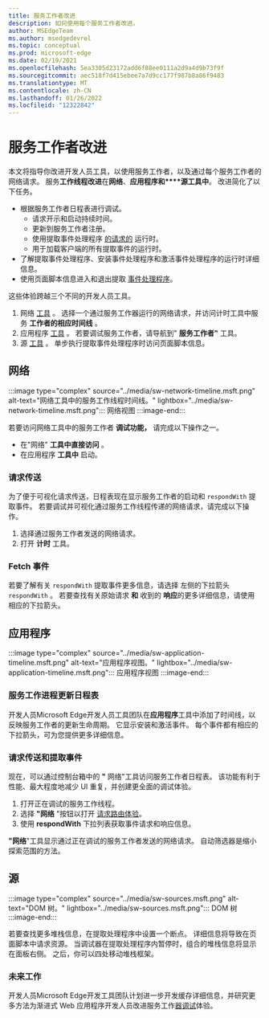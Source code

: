 ```yaml
---
title: 服务工作者改进
description: 如何使用每个服务工作者改进。
author: MSEdgeTeam
ms.author: msedgedevrel
ms.topic: conceptual
ms.prod: microsoft-edge
ms.date: 02/19/2021
ms.openlocfilehash: 5ea3305d23172add6f88ee0111a2d9a4d9b73f9f
ms.sourcegitcommit: aec518f7d415ebee7a7d9cc177f987b8a86f9483
ms.translationtype: MT
ms.contentlocale: zh-CN
ms.lasthandoff: 01/26/2022
ms.locfileid: "12322842"
---
```

# <a name="service-worker-improvements"></a>服务工作者改进

本文将指导你改进开发人员工具，以使用服务工作者，以及[](https://developer.mozilla.org/docs/Web/API/Service_Worker_API)通过每个服务工作者的网络请求。  服务**工作线程改进**在**网络**、**应用程序和****源工具中**。  改进简化了以下任务。

*   根据服务工作者日程表进行调试。
    *   请求开示和启动持续时间。
    *   更新到服务工作者注册。
    *   使用提取事件处理程序 [的请求的](https://developer.mozilla.org/docs/Web/API/FetchEvent) 运行时。
    *   用于加载客户端的所有提取事件的运行时。
*   了解提取事件处理程序、安装事件处理程序和激活事件处理程序的运行时详细信息。
*   使用页面脚本信息进入和退出提取 [事件处理程序](#sources)。

这些体验跨越三个不同的开发人员工具。

1.  网络 [工具](#network) 。  选择一个通过服务工作器运行的网络请求，并访问计时工具中服务 **工作者的相应时间线** 。
1.  应用程序 [工具](#application) 。  若要调试服务工作者，请导航到" **服务工作者"** 工具。
1.  源 [工具](#sources) 。  单步执行提取事件处理程序时访问页面脚本信息。


<!-- ====================================================================== -->
## <a name="network"></a>网络

:::image type="complex" source="../media/sw-network-timeline.msft.png" alt-text="网络工具中的服务工作线程时间线。" lightbox="../media/sw-network-timeline.msft.png":::
   网络视图
:::image-end:::

若要访问网络工具中的服务工作者 **调试功能，** 请完成以下操作之一。

*   在"网络" **工具中直接访问** 。
*   在应用程序 **工具中** 启动。

### <a name="request-routing"></a>请求传送

为了便于可视化请求传送，日程表现在显示服务工作者的启动和 `respondWith` 提取事件。  若要调试并可视化通过服务工作线程传递的网络请求，请完成以下操作。

1.  选择通过服务工作者发送的网络请求。
1.  打开 **计时** 工具。

### <a name="fetch-events"></a>Fetch 事件

若要了解有关 `respondWith` 提取事件更多信息，请选择 左侧的下拉箭头 `respondWith` 。  若要查找有关原始请求 **和** 收到的 **响应**的更多详细信息，请使用相应的下拉箭头。


<!-- ====================================================================== -->
## <a name="application"></a>应用程序

:::image type="complex" source="../media/sw-application-timeline.msft.png" alt-text="应用程序视图。" lightbox="../media/sw-application-timeline.msft.png":::
   应用程序视图
:::image-end:::

### <a name="service-worker-update-timeline"></a>服务工作进程更新日程表

开发人员Microsoft Edge开发人员工具团队在**应用程序**工具中添加了时间线，以反映服务工作者的更新生命周期。  它显示安装和激活事件。  每个事件都有相应的下拉箭头，可为您提供更多详细信息。

### <a name="request-routing-and-fetch-events"></a>请求传送和提取事件

现在，可以通过控制台箱中的 **"** 网络"工具访问服务工作者日程表。  该功能有利于性能、最大程度地减少 UI 重复，并创建更全面的调试体验。

1.  打开正在调试的服务工作线程。
1.  选择 **"网络** "按钮以打开 [请求路由体验](#network)。
1.  使用 **respondWith** 下拉列表获取事件请求和响应信息。

**"网络**"工具显示通过正在调试的服务工作者发送的网络请求。  自动筛选器是缩小探索范围的方法。


<!-- ====================================================================== -->
## <a name="sources"></a>源

:::image type="complex" source="../media/sw-sources.msft.png" alt-text="DOM 树。" lightbox="../media/sw-sources.msft.png":::
   DOM 树
:::image-end:::

若要查找更多堆栈信息，在提取处理程序中设置一个断点。  详细信息将导致在页面脚本中请求资源。  当调试器在提取处理程序内暂停时，组合的堆栈信息将显示在面板右侧。  之后，你可以四处移动堆栈框架。

### <a name="future-work"></a>未来工作

开发人员Microsoft Edge开发工具团队计划进一步开发缓存详细信息，并研究更多方法为渐进式 Web 应用程序开发人员改进服务工作[器调试](https://developer.mozilla.org/docs/Web/Progressive_web_apps)体验。
